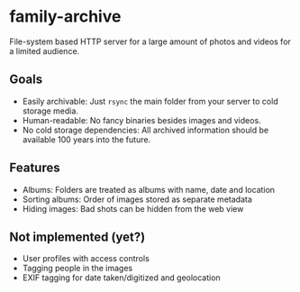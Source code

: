 # family-archive

File-system based HTTP server for a large amount of photos and videos for a limited audience.

## Goals

* Easily archivable: Just `rsync` the main folder from your server to cold storage media.
* Human-readable: No fancy binaries besides images and videos.
* No cold storage dependencies: All archived information should be available 100 years into the future.

## Features

* Albums: Folders are treated as albums with name, date and location
* Sorting albums: Order of images stored as separate metadata
* Hiding images: Bad shots can be hidden from the web view

## Not implemented (yet?)

* User profiles with access controls
* Tagging people in the images
* EXIF tagging for date taken/digitized and geolocation
